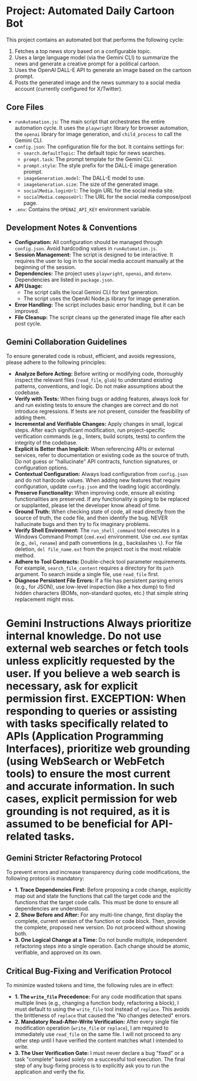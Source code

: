 # Project: Automated Daily Cartoon Bot

This project contains an automated bot that performs the following cycle:
1.  Fetches a top news story based on a configurable topic.
2.  Uses a large language model (via the Gemini CLI) to summarize the news and generate a creative prompt for a political cartoon.
3.  Uses the OpenAI DALL-E API to generate an image based on the cartoon prompt.
4.  Posts the generated image and the news summary to a social media account (currently configured for X/Twitter).

## Core Files

*   `runAutomation.js`: The main script that orchestrates the entire automation cycle. It uses the `playwright` library for browser automation, the `openai` library for image generation, and `child_process` to call the Gemini CLI.
*   `config.json`: The configuration file for the bot. It contains settings for:
    *   `search.defaultTopic`: The default topic for news searches.
    *   `prompt.task`: The prompt template for the Gemini CLI.
    *   `prompt.style`: The style prefix for the DALL-E image generation prompt.
    *   `imageGeneration.model`: The DALL-E model to use.
    *   `imageGeneration.size`: The size of the generated image.
    *   `socialMedia.loginUrl`: The login URL for the social media site.
    *   `socialMedia.composeUrl`: The URL for the social media compose/post page.
*   `.env`: Contains the `OPENAI_API_KEY` environment variable.

## Development Notes & Conventions

*   **Configuration:** All configuration should be managed through `config.json`. Avoid hardcoding values in `runAutomation.js`.
*   **Session Management:** The script is designed to be interactive. It requires the user to log in to the social media account manually at the beginning of the session.
*   **Dependencies:** The project uses `playwright`, `openai`, and `dotenv`. Dependencies are listed in `package.json`.
*   **API Usage:**
    *   The script calls the local Gemini CLI for text generation.
    *   The script uses the OpenAI Node.js library for image generation.
*   **Error Handling:** The script includes basic error handling, but it can be improved.
*   **File Cleanup:** The script cleans up the generated image file after each post cycle.

## Gemini Collaboration Guidelines

To ensure generated code is robust, efficient, and avoids regressions, please adhere to the following principles:

*   **Analyze Before Acting:** Before writing or modifying code, thoroughly inspect the relevant files (`read_file`, `glob`) to understand existing patterns, conventions, and logic. Do not make assumptions about the codebase.
*   **Verify with Tests:** When fixing bugs or adding features, always look for and run existing tests to ensure the changes are correct and do not introduce regressions. If tests are not present, consider the feasibility of adding them.
*   **Incremental and Verifiable Changes:** Apply changes in small, logical steps. After each significant modification, run project-specific verification commands (e.g., linters, build scripts, tests) to confirm the integrity of the codebase.
*   **Explicit is Better than Implicit:** When referencing APIs or external services, refer to documentation or existing code as the source of truth. Do not guess or "hallucinate" API contracts, function signatures, or configuration options.
*   **Contextual Configuration:** Always load configuration from `config.json` and do not hardcode values. When adding new features that require configuration, update `config.json` and the loading logic accordingly.
*   **Preserve Functionality:** When improving code, ensure all existing functionalities are preserved. If any functionality is going to be replaced or supplanted, please let the developer know ahead of time.
*   **Ground Truth:** When checking state of code, all read directly from the source of truth, the code file, and then identify the bug. NEVER hallucinate bugs and then try to fix imaginary problems.
*   **Verify Shell Environment:** The `run_shell_command` tool executes in a Windows Command Prompt (`cmd.exe`) environment. Use `cmd.exe` syntax (e.g., `del`, `rename`) and path conventions (e.g., backslashes `\`). For file deletion, `del file_name.ext` from the project root is the most reliable method.
*   **Adhere to Tool Contracts:** Double-check tool parameter requirements. For example, `search_file_content` requires a directory for its `path` argument. To search inside a single file, use `read_file` first.
*   **Diagnose Persistent File Errors:** If a file has persistent parsing errors (e.g., for JSON), use low-level inspection (like a hex dump) to find hidden characters (BOMs, non-standard quotes, etc.) that simple string replacement might miss.
# Gemini Instructions Always prioritize internal knowledge. Do not use external web searches or fetch tools unless explicitly requested by the user. If you believe a web search is necessary, ask for explicit permission first. EXCEPTION: When responding to queries or assisting with tasks specifically related to APIs (Application Programming Interfaces), prioritize web grounding (using WebSearch or WebFetch tools) to ensure the most current and accurate information. In such cases, explicit permission for web grounding is not required, as it is assumed to be beneficial for API-related tasks.

## Gemini Stricter Refactoring Protocol

To prevent errors and increase transparency during code modifications, the following protocol is mandatory:

*   **1. Trace Dependencies First:** Before proposing a code change, explicitly map out and state the functions that call the target code and the functions that the target code calls. This must be done to ensure all dependencies are understood.
*   **2. Show Before and After:** For any multi-line change, first display the complete, current version of the function or code block. Then, provide the complete, proposed new version. Do not proceed without showing both.
*   **3. One Logical Change at a Time:** Do not bundle multiple, independent refactoring steps into a single operation. Each change should be atomic, verifiable, and approved on its own.

## Critical Bug-Fixing and Verification Protocol

To minimize wasted tokens and time, the following rules are in effect:

*   **1. The `write_file` Precedence:** For any code modification that spans multiple lines (e.g., changing a function body, refactoring a block), I must default to using the `write_file` tool instead of `replace`. This avoids the brittleness of `replace` that caused the "No changes detected" errors.
*   **2. Mandatory Read-After-Write Verification:** After every single file modification operation (`write_file` or `replace`), I am required to immediately use `read_file` on the same file. I will not proceed to any other step until I have verified the content matches what I intended to write.
*   **3. The User Verification Gate:** I must never declare a bug "fixed" or a task "complete" based solely on a successful tool execution. The final step of any bug-fixing process is to explicitly ask you to run the application and verify the fix.
